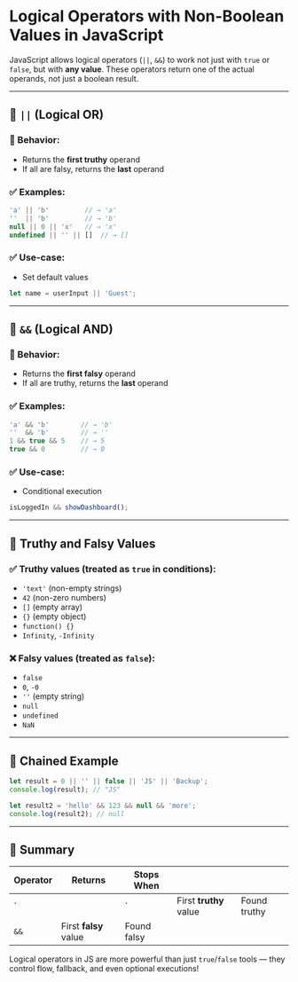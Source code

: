 # Logical Operators with Non-Boolean Values in JavaScript

JavaScript allows logical operators (`||`, `&&`) to work not just with `true` or `false`, but with **any value**. These operators return one of the actual operands, not just a boolean result.

---

## 🔸 `||` (Logical OR)

### 📌 Behavior:

* Returns the **first truthy** operand
* If all are falsy, returns the **last** operand

### ✅ Examples:

```js
'a' || 'b'         // → 'a'
''  || 'b'         // → 'b'
null || 0 || 'x'   // → 'x'
undefined || '' || []  // → []
```

### ✅ Use-case:

* Set default values

```js
let name = userInput || 'Guest';
```

---

## 🔸 `&&` (Logical AND)

### 📌 Behavior:

* Returns the **first falsy** operand
* If all are truthy, returns the **last** operand

### ✅ Examples:

```js
'a' && 'b'        // → 'b'
''  && 'b'        // → ''
1 && true && 5    // → 5
true && 0         // → 0
```

### ✅ Use-case:

* Conditional execution

```js
isLoggedIn && showDashboard();
```

---

## 🔸 Truthy and Falsy Values

### ✅ Truthy values (treated as `true` in conditions):

* `'text'` (non-empty strings)
* `42` (non-zero numbers)
* `[]` (empty array)
* `{}` (empty object)
* `function() {}`
* `Infinity`, `-Infinity`

### ❌ Falsy values (treated as `false`):

* `false`
* `0`, `-0`
* `''` (empty string)
* `null`
* `undefined`
* `NaN`

---

## 🔸 Chained Example

```js
let result = 0 || '' || false || 'JS' || 'Backup';
console.log(result); // "JS"

let result2 = 'hello' && 123 && null && 'more';
console.log(result2); // null
```

---

## 🧠 Summary

| Operator | Returns               | Stops When  |                        |              |
| -------- | --------------------- | ----------- | ---------------------- | ------------ |
| \`       |                       | \`          | First **truthy** value | Found truthy |
| `&&`     | First **falsy** value | Found falsy |                        |              |

Logical operators in JS are more powerful than just `true`/`false` tools — they control flow, fallback, and even optional executions!
